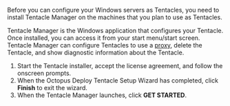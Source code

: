 Before you can configure your Windows servers as Tentacles, you need to install Tentacle Manager on the machines that you plan to use as Tentacles.

Tentacle Manager is the Windows application that configures your Tentacle. Once installed, you can access it from your start menu/start screen. Tentacle Manager can configure Tentacles to use a [proxy](/docs/infrastructure/deployment-targets/windows-targets/proxy-support.md), delete the Tentacle, and show diagnostic information about the Tentacle.

1. Start the Tentacle installer, accept the license agreement, and follow the onscreen prompts.
2. When the Octopus Deploy Tentacle Setup Wizard has completed, click **Finish** to exit the wizard.
3. When the Tentacle Manager launches, click **GET STARTED**.
